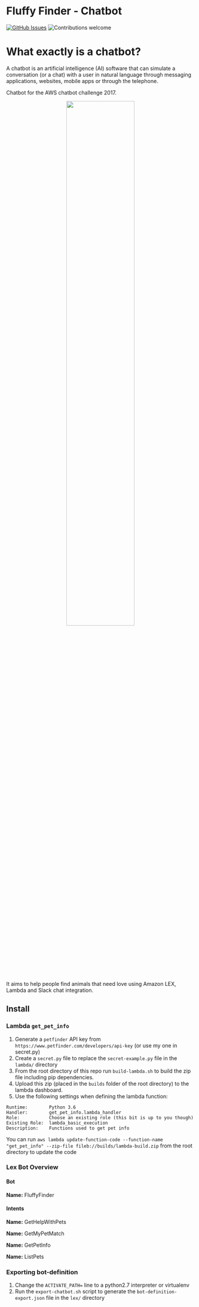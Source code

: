 # Fluffy Finder - Chatbot
[![GitHub Issues](https://img.shields.io/github/issues/t04glovern/fluffy-finder-chatbot.svg)](https://github.com/t04glovern/fluffy-finder-chatbot/issues)
![Contributions welcome](https://img.shields.io/badge/contributions-welcome-brightgreen.svg)

# What exactly is a chatbot?
A chatbot is an artificial intelligence (AI) software that can simulate a conversation (or a chat) with a user in natural language through messaging applications, websites, mobile apps or through the telephone.

Chatbot for the AWS chatbot challenge 2017.

<p align="center"><img width=60%% src="https://github.com/t04glovern/fluffy-finder-chatbot/blob/master/images/demo-01.png"></p>

It aims to help people find animals that need love using Amazon LEX, Lambda and Slack chat integration.

## Install

### Lambda `get_pet_info`

1. Generate a `petfinder` API key from `https://www.petfinder.com/developers/api-key` (or use my one in secret.py)
2. Create a `secret.py` file to replace the `secret-example.py` file in the `lambda/` directory
3. From the root directory of this repo run `build-lambda.sh` to build the zip file including pip dependencies.
4. Upload this zip (placed in the `builds` folder of the root directory) to the lambda dashboard.
5. Use the following settings when defining the lambda function:

```
Runtime:        Python 3.6
Handler:        get_pet_info.lambda_handler
Role:           Choose an existing role (this bit is up to you though)
Existing Role:  lambda_basic_execution
Description:    Functions used to get pet info
```

You can run `aws lambda update-function-code --function-name "get_pet_info" --zip-file fileb://builds/lambda-build.zip` from the root directory to update the code

### Lex Bot Overview

#### Bot

**Name:** FluffyFinder

#### Intents

**Name:** GetHelpWithPets

**Name:** GetMyPetMatch

**Name:** GetPetInfo

**Name:** ListPets

### Exporting bot-definition

1. Change the `ACTIVATE_PATH=` line to a python2.7 interpreter or virtualenv
2. Run the `export-chatbot.sh` script to generate the `bot-definition-export.json` file in the `lex/` directory
